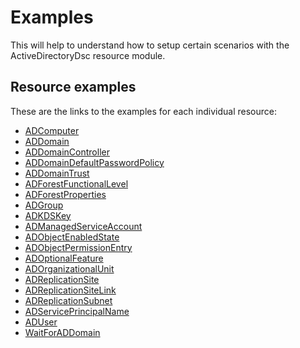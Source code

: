 # Examples

This will help to understand how to setup certain scenarios with the
ActiveDirectoryDsc resource module.

## Resource examples

These are the links to the examples for each individual resource:

- [ADComputer](Resources/ADComputer)
- [ADDomain](Resources/ADDomain)
- [ADDomainController](Resources/ADDomainController)
- [ADDomainDefaultPasswordPolicy](Resources/ADDomainDefaultPasswordPolicy)
- [ADDomainTrust](Resources/ADDomainTrust)
- [ADForestFunctionalLevel](Resources/ADForestFunctionalLevel)
- [ADForestProperties](Resources/ADForestProperties)
- [ADGroup](Resources/ADGroup)
- [ADKDSKey](Resources/ADKDSKey)
- [ADManagedServiceAccount](Resources/ADManagedServiceAccount)
- [ADObjectEnabledState](Resources/ADObjectEnabledState)
- [ADObjectPermissionEntry](Resources/ADObjectPermissionEntry)
- [ADOptionalFeature](Resources/ADOptionalFeature)
- [ADOrganizationalUnit](Resources/ADOrganizationalUnit)
- [ADReplicationSite](Resources/ADReplicationSite)
- [ADReplicationSiteLink](Resources/ADReplicationSiteLink)
- [ADReplicationSubnet](Resources/ADReplicationSubnet)
- [ADServicePrincipalName](Resources/ADServicePrincipalName)
- [ADUser](Resources/ADUser)
- [WaitForADDomain](Resources/WaitForADDomain)
